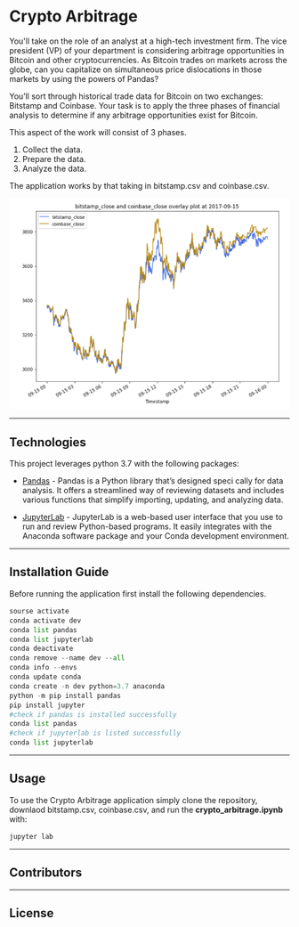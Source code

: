 # Crypto Arbitrage

You'll take on the role of an analyst at a high-tech investment firm. The vice president (VP) of your department is considering arbitrage opportunities in Bitcoin and other cryptocurrencies. As Bitcoin trades on markets across the globe, can you capitalize on simultaneous price dislocations in those markets by using the powers of Pandas?

You’ll sort through historical trade data for Bitcoin on two exchanges: Bitstamp and Coinbase. Your task is to apply the three phases of financial analysis to determine if any arbitrage opportunities exist for Bitcoin.

This aspect of the work will consist of 3 phases.

1. Collect the data.
2. Prepare the data.
3. Analyze the data. 

 The application works by that taking in bitstamp.csv and coinbase.csv.

![bitsamp_close_and_coin_base_close_overlay_plot](Images/bitsamp_close_and_coin_base_close_overlay_plot.png)

---

## Technologies

This project leverages python 3.7 with the following packages:

* [Pandas](https://pandas.pydata.org/) - Pandas is a Python library that’s designed speci cally for data analysis. It offers a streamlined way of reviewing datasets and includes
various functions that simplify importing, updating, and analyzing data.

* [JupyterLab](https://jupyter.org/) - JupyterLab is a web-based user interface that you use to run and review Python-based programs. It easily integrates with the Anaconda
software package and your Conda development environment.
---

## Installation Guide
Before running the application first install the following dependencies.
```python
sourse activate 
conda activate dev
conda list pandas
conda list jupyterlab
conda deactivate
conda remove --name dev --all
conda info --envs
conda update conda
conda create -n dev python=3.7 anaconda
python -m pip install pandas
pip install jupyter 
#check if pandas is installed successfully
conda list pandas
#check if jupyterlab is listed successfully
conda list jupyterlab
```
---
## Usage

To use the Crypto Arbitrage application simply clone the repository, downlaod bitstamp.csv,  coinbase.csv, and run the **crypto_arbitrage.ipynb** with:

```python
jupyter lab
```

---
## Contributors


---

## License
